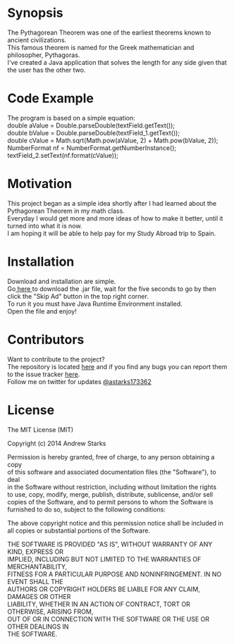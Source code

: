 <h1>Synopsis</h1>
<p>The Pythagorean Theorem was one of the earliest theorems known to ancient civilizations.<br>
This famous theorem is named for the Greek mathematician and philosopher, Pythagoras.<br>
I've created a Java application that solves the length for any side given that the user has the other two.</p>

<h1>Code Example</h1>
<p>The program is based on a simple equation:<br>
double aValue = Double.parseDouble(textField.getText());<br>
double bValue = Double.parseDouble(textField_1.getText());<br>
double cValue = Math.sqrt(Math.pow(aValue, 2) + Math.pow(bValue, 2));<br>
NumberFormat nf = NumberFormat.getNumberInstance();<br>
textField_2.setText(nf.format(cValue));</p>

<h1>Motivation</h1>
<p>This project began as a simple idea shortly after I had learned about the Pythagorean Theorem in my math class.<br>
Everyday I would get more and more ideas of how to make it better, until it turned into what it is now.<br>
I am hoping it will be able to help pay for my Study Abroad trip to Spain.</p>

<h1>Installation</h1>
<p>Download and installation are simple.<br>
Go<a href="http://adf.ly/pPBxg"> here </a>to download the .jar file, wait for the five seconds to go by then click the "Skip Ad" button in the top right corner.<br>
To run it you must have Java Runtime Environment installed.<br>
Open the file and enjoy!</p>

<h1>Contributors</h1>
<p>Want to contribute to the project?<br>
The repository is located <a href="https://github.com/astarks173362/PythagoreanTheoremSolver">here</a> and if you find any bugs you can report them to the issue tracker <a href="https://github.com/astarks173362/PythagoreanTheoremSolver/issues">here</a>.<br>
Follow me on twitter for updates <a href="https://twitter.com/astarks173362">@astarks173362</a></p>

<h1>License</h1>
<p>The MIT License (MIT)</p>

<p>Copyright (c) 2014 Andrew Starks</p>

<p>Permission is hereby granted, free of charge, to any person obtaining a copy<br>
of this software and associated documentation files (the "Software"), to deal<br>
in the Software without restriction, including without limitation the rights<br>
to use, copy, modify, merge, publish, distribute, sublicense, and/or sell<br>
copies of the Software, and to permit persons to whom the Software is<br>
furnished to do so, subject to the following conditions:</p>

<p>The above copyright notice and this permission notice shall be included in<br>
all copies or substantial portions of the Software.</p>

<p>THE SOFTWARE IS PROVIDED "AS IS", WITHOUT WARRANTY OF ANY KIND, EXPRESS OR<br>
IMPLIED, INCLUDING BUT NOT LIMITED TO THE WARRANTIES OF MERCHANTABILITY,<br>
FITNESS FOR A PARTICULAR PURPOSE AND NONINFRINGEMENT. IN NO EVENT SHALL THE<br>
AUTHORS OR COPYRIGHT HOLDERS BE LIABLE FOR ANY CLAIM, DAMAGES OR OTHER<br>
LIABILITY, WHETHER IN AN ACTION OF CONTRACT, TORT OR OTHERWISE, ARISING FROM,<br>
OUT OF OR IN CONNECTION WITH THE SOFTWARE OR THE USE OR OTHER DEALINGS IN<br>
THE SOFTWARE.</p>